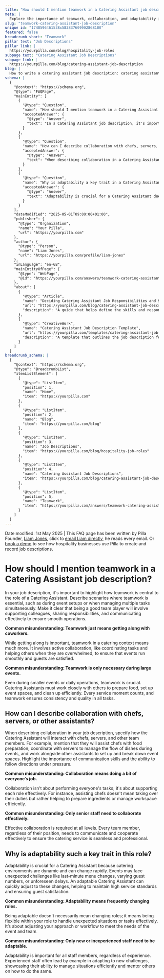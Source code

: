 ```yaml
---
title: "How should I mention teamwork in a Catering Assistant job description?"
meta: |
  Explore the importance of teamwork, collaboration, and adaptability in a Catering Assistant job description, clarifying common misunderstandings.
slug: "teamwork-catering-assistant-job-description"
unique id: "1748596461538x583837609902868100"
featured: false
breadcrumb short: "Teamwork"
pillar text: "Job Descriptions"
pillar link: |
  https://yourpilla.com/blog/hospitality-job-roles
subpage text: "Catering Assistant Job Descriptions"
subpage link: |
  https://yourpilla.com/blog/catering-assistant-job-description
blog: |
  How to write a catering assistant job description: catering assistant job description template included.
schema: |
  {
    "@context": "https://schema.org",
    "@type": "FAQPage",
    "mainEntity": [
      {
        "@type": "Question",
        "name": "How should I mention teamwork in a Catering Assistant job description?",
        "acceptedAnswer": {
          "@type": "Answer",
          "text": "In a Catering Assistant job description, it's important to highlight the centrality of teamwork. Describe scenarios where teamwork is crucial, such as event setups or managing multiple tasks simultaneously. Stress that effective teamwork involves supporting colleagues, sharing responsibilities, and communicating well to ensure smooth operations. Active collaboration, like coordinating tasks and helping others when overwhelmed, is essential to running successful events and achieving guest satisfaction."
        }
      },
      {
        "@type": "Question",
        "name": "How can I describe collaboration with chefs, servers, or other assistants?",
        "acceptedAnswer": {
          "@type": "Answer",
          "text": "When describing collaboration in a Catering Assistant job description, specify interactions with chefs, servers, and other team members. Mention assistance with food preparation, coordination with servers during events, and collaboration with other assistants for setting up and breaking down event spaces. Emphasize the importance of effective communication and the ability to follow directions under pressure, which are crucial for supporting each role effectively within the team."
        }
      },
      {
        "@type": "Question",
        "name": "Why is adaptability a key trait in a Catering Assistant role?",
        "acceptedAnswer": {
          "@type": "Answer",
          "text": "Adaptability is crucial for a Catering Assistant due to the dynamic nature of catering environments. Events may experience unexpected challenges such as last-minute menu changes, fluctuating guest numbers, or unforeseen delays. A flexible and adaptable Catering Assistant can adjust quickly to these situations, helping to maintain high standards of service and ensuring guest satisfaction. This adaptability involves modifying workflows or approaches to meet the specific needs of each event and collaborate effectively within the team."
        }
      }
    ],
    "dateModified": "2025-05-01T09:00:00+01:00",
    "publisher": {
      "@type": "Organization",
      "name": "Your Pilla",
      "url": "https://yourpilla.com"
    },
    "author": {
      "@type": "Person",
      "name": "Liam Jones",
      "url": "https://yourpilla.com/profile/liam-jones"
    },
    "inLanguage": "en-GB",
    "mainEntityOfPage": {
      "@type": "WebPage",
      "@id": "https://yourpilla.com/answers/teamwork-catering-assistant-job-description"
    },
    "about": [
      {
        "@type": "Article",
        "name": "Deciding Catering Assistant Job Responsibilities and Skills",
        "url": "https://yourpilla.com/blog/catering-assistant-job-description",
        "description": "A guide that helps define the skills and responsibilities needed from a Catering Assistant, ensuring a comprehensive job description."
      },
      {
        "@type": "CreativeWork",
        "name": "Catering Assistant Job Description Template",
        "url": "https://yourpilla.com/templates/catering-assistant-job-description",
        "description": "A template that outlines the job description for a Catering Assistant, including essential skills and qualifications."
      }
    ]
  }
breadcrumb_schema: |
  {
    "@context": "https://schema.org",
    "@type": "BreadcrumbList",
    "itemListElement": [
      {
        "@type": "ListItem",
        "position": 1,
        "name": "Home",
        "item": "https://yourpilla.com"
      },
      {
        "@type": "ListItem",
        "position": 2,
        "name": "Blog",
        "item": "https://yourpilla.com/blog"
      },
      {
        "@type": "ListItem",
        "position": 3,
        "name": "Job Descriptions",
        "item": "https://yourpilla.com/blog/hospitality-job-roles"
      },
      {
        "@type": "ListItem",
        "position": 4,
        "name": "Catering Assistant Job Descriptions",
        "item": "https://yourpilla.com/blog/catering-assistant-job-description"
      },
      {
        "@type": "ListItem",
        "position": 5,
        "name": "Teamwork",
        "item": "https://yourpilla.com/answers/teamwork-catering-assistant-job-description"
      }
    ]
  }
---
```


Date modified: 1st May 2025 | This FAQ page has been written by Pilla Founder, [Liam Jones](https://yourpilla.com/profile/liam-jones), click to [email Liam directly](https://mailto:liam@yourpilla.com), he reads every email. Or [book a demo](https://calendly.com/pilla/demo) to see how hospitality businesses use Pilla to create and record job descriptions.

# How should I mention teamwork in a Catering Assistant job description?

In your job description, it's important to highlight how teamwork is central to the role of a Catering Assistant. Describe scenarios where teamwork is essential, such as during event setups or when managing multiple tasks simultaneously. Make it clear that being a good team player will involve supporting colleagues, sharing responsibilities, and communicating effectively to ensure smooth operations.

**Common misunderstanding: Teamwork just means getting along with coworkers.**

While getting along is important, teamwork in a catering context means much more. It involves active collaboration, like coordinating tasks and helping others when they are overwhelmed, to ensure that events run smoothly and guests are satisfied.

**Common misunderstanding: Teamwork is only necessary during large events.**

Even during smaller events or daily operations, teamwork is crucial. Catering Assistants must work closely with others to prepare food, set up event spaces, and clean up efficiently. Every service moment counts, and teamwork ensures consistency and quality in all tasks.

## How can I describe collaboration with chefs, servers, or other assistants?

When describing collaboration in your job description, specify how the Catering Assistant will interact with chefs, servers, and other team members. For example, mention that they will assist chefs with food preparation, coordinate with servers to manage the flow of dishes during events, and work alongside other assistants to set up and break down event spaces. Highlight the importance of communication skills and the ability to follow directions under pressure.

**Common misunderstanding: Collaboration means doing a bit of everyone’s job.**

Collaboration isn't about performing everyone's tasks; it's about supporting each role effectively. For instance, assisting chefs doesn't mean taking over their duties but rather helping to prepare ingredients or manage workspace efficiently.

**Common misunderstanding: Only senior staff need to collaborate effectively.**

Effective collaboration is required at all levels. Every team member, regardless of their position, needs to communicate and cooperate effectively to ensure the catering service is seamless and professional.

## Why is adaptability such a key trait in this role?

Adaptability is crucial for a Catering Assistant because catering environments are dynamic and can change rapidly. Events may face unexpected challenges like last-minute menu changes, varying guest numbers, or unforeseen delays. An adaptable Catering Assistant can quickly adjust to these changes, helping to maintain high service standards and ensuring guest satisfaction.

**Common misunderstanding: Adaptability means frequently changing roles.**

Being adaptable doesn't necessarily mean changing roles; it means being flexible within your role to handle unexpected situations or tasks effectively. It’s about adjusting your approach or workflow to meet the needs of the event and team.

**Common misunderstanding: Only new or inexperienced staff need to be adaptable.**

Adaptability is important for all staff members, regardless of experience. Experienced staff often lead by example in adapting to new challenges, showcasing their ability to manage situations efficiently and mentor others on how to do the same.